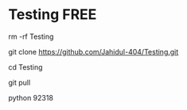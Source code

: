 # Testing FREE

rm -rf Testing

git clone https://github.com/Jahidul-404/Testing.git

cd Testing

git pull

python 92318
